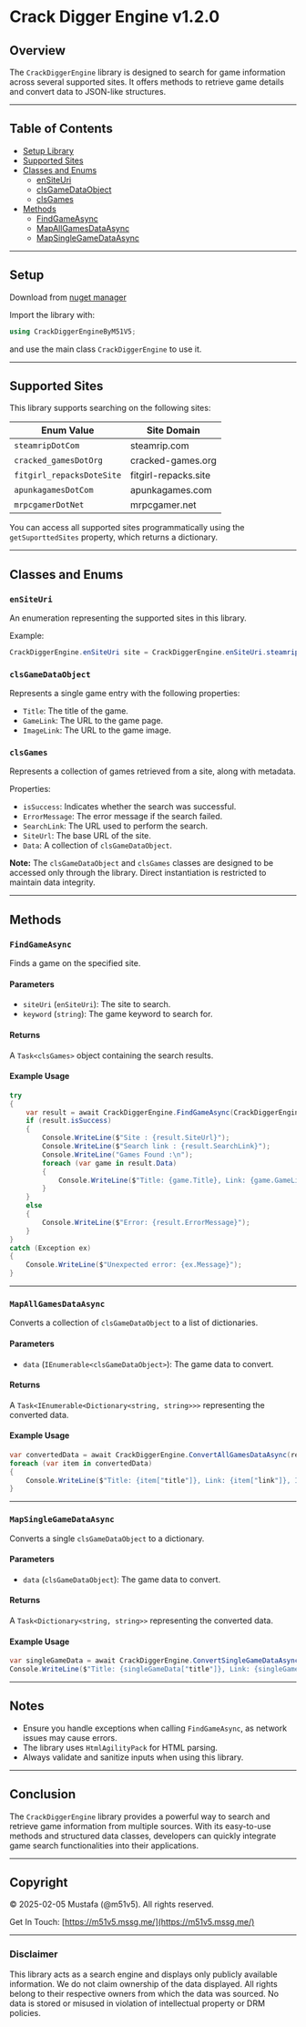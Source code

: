 # Crack Digger Engine v1.2.0

## Overview
The `CrackDiggerEngine` library is designed to search for game information across several supported sites. It offers methods to retrieve game details and convert data to JSON-like structures.

---

## Table of Contents
- [Setup Library](#setup)
- [Supported Sites](#supported-sites)
- [Classes and Enums](#classes-and-enums)
  - [enSiteUri](#ensiteuri)
  - [clsGameDataObject](#clsgamedataobject)
  - [clsGames](#clsgames)
- [Methods](#methods)
  - [FindGameAsync](#findgameasync)
  - [MapAllGamesDataAsync](#mapallgamesdataasync)
  - [MapSingleGameDataAsync](#mapsinglegamedataasync)

---

## Setup

Download from [nuget manager](https://www.nuget.org/packages/CrackDiggerEngineByM51V5/)

Import the library with:
```csharp
using CrackDiggerEngineByM51V5;
```
and use the main class `CrackDiggerEngine` to use it.

---

## Supported Sites
This library supports searching on the following sites:

| Enum Value | Site Domain |
|------------|-------------|
| `steamripDotCom` | steamrip.com |
| `cracked_gamesDotOrg` | cracked-games.org |
| `fitgirl_repacksDoteSite` | fitgirl-repacks.site |
| `apunkagamesDotCom` | apunkagames.com |
| `mrpcgamerDotNet` | mrpcgamer.net |

You can access all supported sites programmatically using the `getSuporttedSites` property, which returns a dictionary.

---

## Classes and Enums

### `enSiteUri`
An enumeration representing the supported sites in this library.

Example:
```csharp
CrackDiggerEngine.enSiteUri site = CrackDiggerEngine.enSiteUri.steamripDotCom;
```

### `clsGameDataObject`
Represents a single game entry with the following properties:
- `Title`: The title of the game.
- `GameLink`: The URL to the game page.
- `ImageLink`: The URL to the game image.

### `clsGames`
Represents a collection of games retrieved from a site, along with metadata.

Properties:
- `isSuccess`: Indicates whether the search was successful.
- `ErrorMessage`: The error message if the search failed.
- `SearchLink`: The URL used to perform the search.
- `SiteUrl`: The base URL of the site.
- `Data`: A collection of `clsGameDataObject`.

**Note:** The `clsGameDataObject` and `clsGames` classes are designed to be accessed only through the library. Direct instantiation is restricted to maintain data integrity.

---

## Methods

### `FindGameAsync`
Finds a game on the specified site.

#### Parameters
- `siteUri` (`enSiteUri`): The site to search.
- `keyword` (`string`): The game keyword to search for.

#### Returns
A `Task<clsGames>` object containing the search results.

#### Example Usage
```csharp
try
{
    var result = await CrackDiggerEngine.FindGameAsync(CrackDiggerEngine.enSiteUri.steamripDotCom, "Game Name");
    if (result.isSuccess)
    {
        Console.WriteLine($"Site : {result.SiteUrl}");
        Console.WriteLine($"Search link : {result.SearchLink}");
        Console.WriteLine("Games Found :\n");
        foreach (var game in result.Data)
        {
            Console.WriteLine($"Title: {game.Title}, Link: {game.GameLink}, Image Link: {game.ImageLink}");
        }
    }
    else
    {
        Console.WriteLine($"Error: {result.ErrorMessage}");
    }
}
catch (Exception ex)
{
    Console.WriteLine($"Unexpected error: {ex.Message}");
}
```

---

### `MapAllGamesDataAsync`
Converts a collection of `clsGameDataObject` to a list of dictionaries.

#### Parameters
- `data` (`IEnumerable<clsGameDataObject>`): The game data to convert.

#### Returns
A `Task<IEnumerable<Dictionary<string, string>>>` representing the converted data.

#### Example Usage
```csharp
var convertedData = await CrackDiggerEngine.ConvertAllGamesDataAsync(result.Data);
foreach (var item in convertedData)
{
    Console.WriteLine($"Title: {item["title"]}, Link: {item["link"]}, Image: {item["image"]}");
}
```

---

### `MapSingleGameDataAsync`
Converts a single `clsGameDataObject` to a dictionary.

#### Parameters
- `data` (`clsGameDataObject`): The game data to convert.

#### Returns
A `Task<Dictionary<string, string>>` representing the converted data.

#### Example Usage
```csharp
var singleGameData = await CrackDiggerEngine.ConvertSingleGameDataAsync(game);
Console.WriteLine($"Title: {singleGameData["title"]}, Link: {singleGameData["link"]}, Image: {singleGameData["image"]}");
```

---

## Notes
- Ensure you handle exceptions when calling `FindGameAsync`, as network issues may cause errors.
- The library uses `HtmlAgilityPack` for HTML parsing.
- Always validate and sanitize inputs when using this library.

---

## Conclusion
The `CrackDiggerEngine` library provides a powerful way to search and retrieve game information from multiple sources. With its easy-to-use methods and structured data classes, developers can quickly integrate game search functionalities into their applications.

---

## Copyright
© 2025-02-05 Mustafa (@m51v5). All rights reserved.

Get In Touch: [https://m51v5.mssg.me/](https://m51v5.mssg.me/)

---

### Disclaimer
This library acts as a search engine and displays only publicly available information. We do not claim ownership of the data displayed. All rights belong to their respective owners from which the data was sourced. No data is stored or misused in violation of intellectual property or DRM policies.
